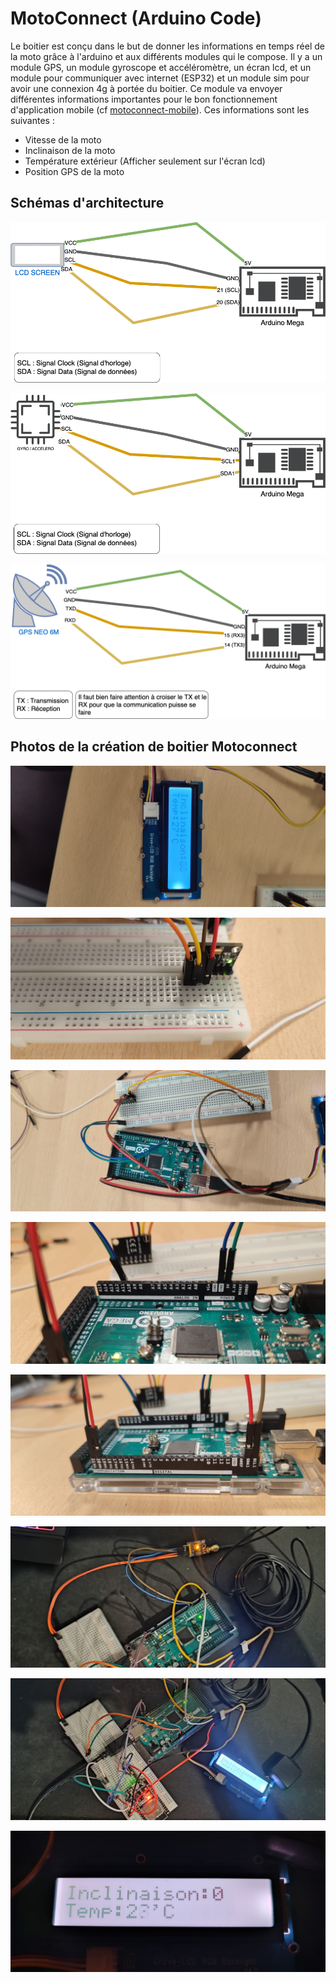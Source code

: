 # MotoConnect (Arduino Code)

Le boitier est conçu dans le but de donner les informations en temps réel de la moto grâce à l'arduino et aux différents modules qui le compose. Il y a un module GPS, un module gyroscope et accéléromètre, un écran lcd, et un module pour communiquer 
avec internet (ESP32) et un module sim pour avoir une connexion 4g à portée du boitier. Ce module va envoyer différentes informations importantes pour le bon fonctionnement d'application mobile 
(cf [motoconnect-mobile](https://github.com/MotoConnect/motoconnect-mobile)). Ces informations sont les suivantes :

- Vitesse de la moto
- Inclinaison de la moto
- Température extérieur (Afficher seulement sur l'écran lcd)
- Position GPS de la moto

## Schémas d'architecture

![image](diagram/LCD.png)

![image](diagram/GYRO.png)

![image](diagram/GPS.png)

## Photos de la création de boitier Motoconnect

![image](image/image1.jpeg)

![image](image/image2.jpeg)

![image](image/image3.jpeg)

![image](image/image4.jpeg)

![image](image/image5.jpeg)

![image](image/image6.jpeg)

![image](image/image7.jpeg)

![image](image/image8.jpeg)
